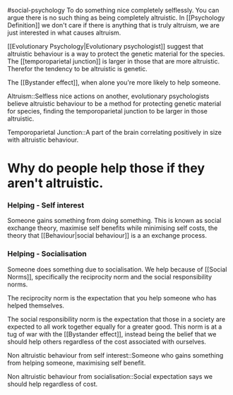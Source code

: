 #social-psychology 
To do something nice completely selflessly. You can argue there is no such thing as being completely altruistic. In [[Psychology Definition]] we don't care if there is anything that is truly altruism, we are just interested in what causes altruism.

[[Evolutionary Psychology|Evolutionary psychologist]] suggest that altruistic behaviour is a way to protect the genetic material for the species. The [[temporoparietal junction]] is larger in those that are more altruistic. Therefor the tendency to be altruistic is genetic. 

The [[Bystander effect]], when alone you're more likely to help someone. 

Altruism::Selfless nice actions on another, evolutionary psychologists believe altruistic behaviour to be a method for protecting genetic material for species, finding the temporoparietal junction to be larger in those altruistic.
<!--SR:!2023-11-15,8,250-->

Temporoparietal Junction::A part of the brain correlating positively in size with altruistic behaviour.
<!--SR:!2023-11-14,7,250-->

# Why do people help those if they aren't altruistic.
### Helping - Self interest
Someone gains something from doing something. This is known as social exchange theory, maximise self benefits while minimising self costs, the theory that [[Behaviour|social behaviour]] is a an exchange process.
### Helping - Socialisation
Someone does something due to socialisation. We help because of [[Social Norms]], specifically the reciprocity norm and the social responsibility norms. 

The reciprocity norm is the expectation that you help someone who has helped themselves. 

The social responsibility norm is the expectation that those in a society are expected to all work together equally for a greater good. This norm is at a tug of war with the [[Bystander effect]], instead being the belief that we should help others regardless of the cost associated with ourselves.

Non altruistic behaviour from self interest::Someone who gains something from helping someone, maximising self benefit.
<!--SR:!2023-11-17,10,250-->
Non altruistic behaviour from socialisation::Social expectation says we should help regardless of cost.
<!--SR:!2023-11-15,8,250-->
